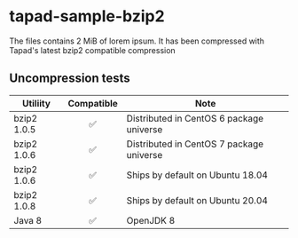 # tapad-sample-bzip2

The files contains 2 MiB of lorem ipsum. It has been compressed with Tapad's latest bzip2 compatible compression


## Uncompression tests

| Utiliity | Compatible | Note |
| -------- | :----------: | ---- |
| bzip2 1.0.5 | ✅ | Distributed in CentOS 6 package universe |
| bzip2 1.0.6 | ✅ | Distributed in CentOS 7 package universe |
| bzip2 1.0.6 | ✅ | Ships by default on Ubuntu 18.04 |
| bzip2 1.0.8 | ✅ | Ships by default on Ubuntu 20.04 |
| Java 8 | ✅ | OpenJDK 8 |
